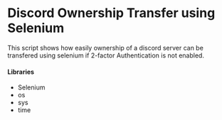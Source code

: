 # Discord Ownership Transfer using Selenium

This script shows how easily ownership of a discord server can be transfered using selenium if 2-factor Authentication is not enabled.

#### Libraries
* Selenium
* os
* sys
* time